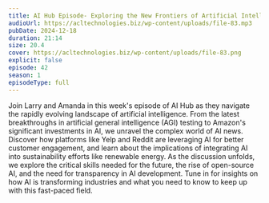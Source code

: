 ```yaml
---
title: AI Hub Episode- Exploring the New Frontiers of Artificial Intelligence 
audioUrl: https://acltechnologies.biz/wp-content/uploads/file-83.mp3
pubDate: 2024-12-18
duration: 21:14
size: 20.4
cover: https://acltechnologies.biz/wp-content/uploads/file-83.png
explicit: false
episode: 42
season: 1
episodeType: full
---
```

Join Larry and Amanda in this week's episode of AI Hub as they navigate the rapidly evolving landscape of artificial intelligence. From the latest breakthroughs in artificial general intelligence (AGI) testing to Amazon's significant investments in AI, we unravel the complex world of AI news. Discover how platforms like Yelp and Reddit are leveraging AI for better customer engagement, and learn about the implications of integrating AI into sustainability efforts like renewable energy. As the discussion unfolds, we explore the critical skills needed for the future, the rise of open-source AI, and the need for transparency in AI development. Tune in for insights on how AI is transforming industries and what you need to know to keep up with this fast-paced field.